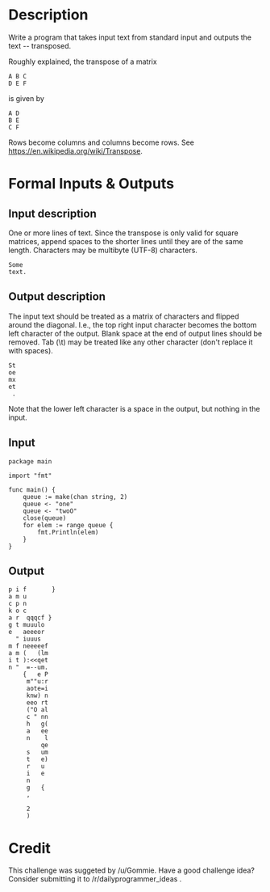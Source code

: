 # Description

Write a program that takes input text from standard input and outputs the text -- transposed.

Roughly explained, the transpose of a matrix

    A B C
    D E F

is given by

    A D
    B E
    C F


Rows become columns and columns become rows. See https://en.wikipedia.org/wiki/Transpose.

# Formal Inputs & Outputs

## Input description

One or more lines of text. Since the transpose is only valid for square matrices, append spaces to the shorter lines until they are of the same length. Characters may be multibyte (UTF-8) characters.

    Some
    text.

## Output description

The input text should be treated as a matrix of characters and flipped around the diagonal. I.e., the top right input character becomes the bottom left character of the output. Blank space at the end of output lines should be removed. Tab (\t) may be treated like any other character (don't replace it with spaces).

    St
    oe
    mx
    et
     .

Note that the lower left character is a space in the output, but nothing in the input.

## Input

    package main

    import "fmt"

    func main() {
        queue := make(chan string, 2)
        queue <- "one"
        queue <- "twoO"
        close(queue)
        for elem := range queue {
            fmt.Println(elem)
        }
    }

## Output

    p i f       }
    a m u
    c p n
    k o c
    a r  qqqcf }
    g t muuulo
    e   aeeeor
      " iuuus
    m f neeeeef
    a m (   (lm
    i t ):<<qet
    n "  =--um.
        {   e P
         m""u:r
         aote=i
         knw) n
         eeo rt
         ("O al
         c " nn
         h   g(
         a   ee
         n    l
             qe
         s   um
         t   e)
         r   u
         i   e
         n
         g   {
         ,

         2
         )

# Credit

This challenge was suggeted by /u/Gommie. Have a good challenge idea? Consider submitting it to /r/dailyprogrammer_ideas .

